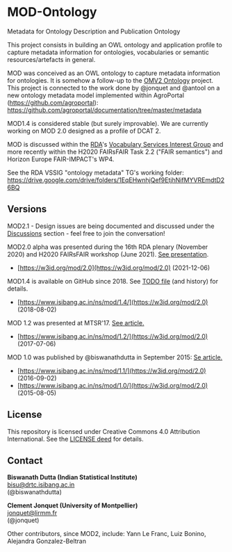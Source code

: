 # MOD-Ontology
Metadata for Ontology Description and Publication Ontology

This project consists in building an OWL ontology and application profile to capture metadata information for ontologies, vocabularies or semantic resources/artefacts in general. 

MOD was conceived as an OWL ontology to capture metadata information for ontologies. It is somehow a follow-up to the [OMV2 Ontology]( http://omv2.sourceforge.net) project.
This project is connected to the work done by @jonquet and @antool on a new ontology metadata model implemented within AgroPortal (https://github.com/agroportal): https://github.com/agroportal/documentation/tree/master/metadata

MOD1.4 is considered stable (but surely improvable). We are currently working on MOD 2.0 designed as a profile of DCAT 2.

MOD is discussed within the [RDA](http://rd-alliance.org)'s [Vocabulary Services Interest Group](http://rd-alliance.org/groups/vocabulary-services-interest-group.html) and more recently within the H2020 FAIRsFAIR Task 2.2 ("FAIR semantics") and Horizon Europe FAIR-IMPACT's WP4.

See the RDA VSSIG "ontology metadata" TG's working folder: https://drive.google.com/drive/folders/1EqEHwnhjQef9EtjhNifMYVREmdtD26BQ

## Versions 
MOD2.1 - Design issues are being documented and discussed under the [Discussions](https://github.com/FAIR-IMPACT/MOD/discussions) section - feel free to join the conversation!

MOD2.0 alpha was presented during the 16th RDA plenary (November 2020) and H2020 FAIRsFAIR workshop (June 2021). [See presentation](https://drive.google.com/drive/folders/1kSF0XuSr9mwBk-daR6RYut_1Dzzko33v).

* [https://w3id.org/mod/2.0](https://w3id.org/mod/2.0) (2021-12-06)

MOD1.4 is available on GitHub since 2018. See [TODO file](https://github.com/sifrproject/MOD-Ontology/blob/master/mod-v1.4_todos.txt) (and  history) for details.

* [https://www.isibang.ac.in/ns/mod/1.4/](https://w3id.org/mod/2.0) (2018-08-02)

MOD 1.2 was presented at MTSR'17. 
[See article.](https://w3id.org/mod/2.0)

* [https://www.isibang.ac.in/ns/mod/1.2/](https://w3id.org/mod/2.0) (2017-07-06)

MOD 1.0 was published by @biswanathdutta in September 2015: 
[Se article.](https://w3id.org/mod/2.0)

* [https://www.isibang.ac.in/ns/mod/1.1/](https://w3id.org/mod/2.0) (2016-09-02)
* [https://www.isibang.ac.in/ns/mod/1.0/](https://w3id.org/mod/2.0) (2015-08-05)

## License
This repository is licensed under Creative Commons 4.0 Attribution International. See the [LICENSE deed](LICENSE) for details.

## Contact
**Biswanath Dutta (Indian Statistical Institute)**  
<bisu@drtc.isibang.ac.in>  
(@biswanathdutta) 

**Clement Jonquet (University of Montpellier)**  
<jonquet@lirmm.fr>  
(@jonquet) 

Other contributors, since MOD2, include: Yann Le Franc, Luiz Bonino, Alejandra Gonzalez-Beltran
